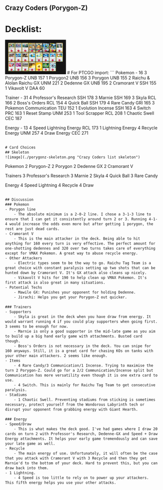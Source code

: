 ## Crazy Coders (Porygon-Z)

# Decklist:

<img src="porygonz.png" alt="crazy-coders-decklist" width="200" />
# For PTCGO import:
```
Pokemon - 16
3 Porygon-Z UNB 157
1 Porygon2 UNB 156
3 Porygon UNB 155
2 Raichu & Alolan Raichu GX UNM 221
2 Dedenne GX UNB 195
2 Cramorant V SSH 155
1 Vikavolt V DAA 60

Trainer - 31
4 Professor's Research SSH 178
3 Marnie SSH 169
3 Skyla RCL 166
2 Boss's Orders RCL 154
4 Quick Ball SSH 179
4 Rare Candy GRI 165
3 Pokemon Communication TEU 152
1 Evolution Incense SSH 163
4 Switch PRC 163
1 Reset Stamp UNM 253
1 Tool Scrapper RCL 208
1 Chaotic Swell CEC 187

Energy - 13
4 Speed Lightning Energy RCL 173
1 Lightning Energy
4 Recycle Energy UNM 257
4 Draw Energy CEC 271
```

# Card Choices
## Skeleton
![image](./porygonz-skeleton.png "Crazy Coders list skeleton")
```
Pokemon
2 Porygon-Z
2 Porygon
2 Dedenne GX
2 Cramorant V
 
Trainers
3 Professor's Research
3 Marnie
2 Skyla
4 Quick Ball
3 Rare Candy
 
Energy
4 Speed Lightning
4 Recycle
4 Draw
```

## Discussion
### Pokemon
- Porygon line
    - The absolute minimum is a 2-0-2 line. I chose a 3-1-3 line to ensure that I can get it consistently around turn 2 or 3. Running 4-1-4 would increase the odds even more but after getting 1 porygon, the rest are just dead cards. 
- Cramorant V
    - This is the main attacker in the deck. Being able to hit anything for 160 every turn is very effective. The perfect amount for one-shotting dedennes and 320 over two turns takes care of everything except for VMAX Pokemon. A great way to abuse recycle energy.
- Other Attackers
    - Electric types seem to be the way to go. Raichu Tag Team is a great choice with constant paralysis setting up two shots that can be hunted down by Cramorant V. It's GX attack also cleans up nicely.
    - Vikavolt V hits for 190 to help clean up VMAX Pokemon. It's first attack is also great in many situations.
- Potential Techs
    - Mawile GX: Punishes your opponent for holding Dedenne. 
    - Jirachi: Helps you get your Porygon-Z out quicker.

### Trainers
- Supporters
    - Skyla is great in the deck when you have draw from energy. It would warrant running 4 if you could play supporters when going first. 3 seems to be enough for now.
    - Marnie is only a good supporter in the mid-late game as you aim to build up a big hand early game with attachments. Busted card though.
    - Boss's Orders is not necessary in the deck. You can snipe for 160 anyways. Still, it is a great card for chasing KOs on tanks with your other main attackers. 2 seems like enough.
- Items
    - 4 Rare Candy/3 Communication/1 Incense. Trying to maximise the turn 2 Porygon-Z. Could go for a 2/2 Communication/Incense split but Communication has more versatility even though it is one extra card to use.
    - 4 Switch. This is mainly for Raichu Tag Team to get consecutive paralysis.
- Stadiums
    - 1 Chaotic Swell. Preventing stadiums from sticking is sometimes necessary, protect yourself from the Wondorous Labyrinth tech or disrupt your opponent from grabbing energy with Giant Hearth. 

### Energy
- Speed/Draw
    - This is what makes the deck good. I've had games where I draw 20 cards on turn 2 with Professor's Research, Dedenne-GX and Speed + Draw Energy attachments. It helps your early game tremendously and can save your late game as well.
- Recycle
    - The main energy of use. Unfortunately, it will often be the case that you attack with Cramorant V with 3 Recycle and then they get Marnie'd to the bottom of your deck. Hard to prevent this, but you can draw back into them. 
- 1 Lightning. 
    - 4 Speed is too little to rely on to power up your attackers. This fifth energy helps you use your other attacks.
